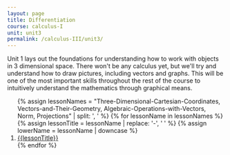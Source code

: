 ```yaml
---
layout: page
title: Differentiation
course: calculus-I
unit: unit3
permalink: /calculus-III/unit3/
---
```


Unit 1 lays out the foundations for understanding how to work with objects in 3 dimensional space. There won't be any calculus yet, but we'll try and understand how to draw pictures, including vectors and graphs. This will be one of the most important skills throughout the rest of the course to intuitively understand the mathematics through graphical means. 

<ol>
{% assign lessonNames = "Three-Dimensional-Cartesian-Coordinates, Vectors-and-Their-Geometry, Algebraic-Operations-with-Vectors, Norm, Projections" | split: ', ' %}
{% for lessonName in lessonNames %}
{% assign lessonTitle = lessonName | replace:  '-', ' ' %}
{% assign lowerName = lessonName | downcase %}
<li> <a class = "page-link" href = "{{ lowerName | prepend: current_page.permalink}}"> {{lessonTitle}} </a> </li>
{% endfor %}
</ol>

<!---
- Derivatives and Rates of Change
-  Derivatives of Polynomials 
- Derivatives of Exponential functions
- Derivatives of Trigonometric Functions
- Derivatives of Hyperbolic Functions* 
- The product rule
- The quotient Rule
- The chain rule
- Implicit Differentiation
- Derivatives of logarithmic functions
- Derivatives of Inverse Trigonometric functions
- Derivatives of Inverse Hyperbolic Functions*
- Logarithmic differentiation
- Linear Approximations and Differentials
- Taylor Polynomials
- Lagrange Remainder Theorem
--->
